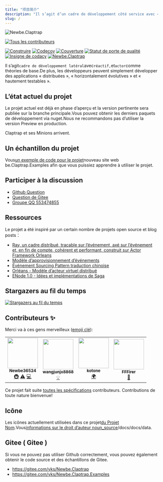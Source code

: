 ```yaml
---
title: "项目简介"
description: "Il s’agit d’un cadre de développement côté service avec « réactivité », « traçabilité des événements » et « mode acteur » comme théories de base.De plus, les développeurs peuvent simplement développer des applications « distribuées », « horizontalement évolutives » et « hautement testables »."
slug: /
---
```


![Newbe.Claptrap](https://www.newbe.pro/images/main_banner.png)

<!-- ALL-CONTRIBUTORS-BADGE:START - Do not remove or modify this section -->

[![Tous les contributeurs](https://img.shields.io/badge/all_contributors-4-orange.svg?style=flat-square)](#contributors-)

<!-- ALL-CONTRIBUTORS-BADGE:END -->

[![Construire](https://github.com/newbe36524/Newbe.Claptrap/workflows/Claptrap/badge.svg)](https://github.com/newbe36524/Newbe.Claptrap/actions) [![Codecov](https://img.shields.io/codecov/c/github/newbe36524/Newbe.Claptrap)](https://codecov.io/gh/newbe36524/Newbe.Claptrap) [![Couverture](https://sonarcloud.io/api/project_badges/measure?project=newbe36524_Newbe.Claptrap&metric=coverage)](https://sonarcloud.io/dashboard?id=newbe36524_Newbe.Claptrap) [![Statut de porte de qualité](https://sonarcloud.io/api/project_badges/measure?project=newbe36524_Newbe.Claptrap&metric=alert_status)](https://sonarcloud.io/dashboard?id=newbe36524_Newbe.Claptrap) [![Insigne de codacy](https://api.codacy.com/project/badge/Grade/1fd0e7443364414ca0003dab27f9f9b8)](https://www.codacy.com/manual/472158246/Newbe.Claptrap?utm_source=github.com&utm_medium=referral&utm_content=newbe36524/Newbe.Claptrap&utm_campaign=Badge_Grade) [![Newbe.Claptrap](https://img.shields.io/nuget/v/Newbe.Claptrap?label=Newbe.Claptrap%20nuget&logo=Newbe.Claptrap&style=flat-square)](https://www.nuget.org/packages/Newbe.Claptrap/)

Il s’agit`cadre de développement latéral`avec`réactif,`et`actor`comme théories de base.De plus, les développeurs peuvent simplement développer des applications « distribuées », « horizontalement évolutives » et « hautement testables ».

## L’état actuel du projet

Le projet actuel est déjà en phase d’aperçu et la version pertinente sera publiée sur la branche principale.Vous pouvez obtenir les derniers paquets de développement via nuget.Nous ne recommandons pas d’utiliser la version Preview en production.

Claptrap et ses Minions arrivent.

## Un échantillon du projet

Vous[un exemple de code pour le projet](https://github.com/newbe36524/Newbe.Claptrap.Examples)nouveau site web be.Claptrap.Examples afin que vous puissiez apprendre à utiliser le projet.

## Participer à la discussion

- [Github Question](https://github.com/newbe36524/Newbe.Claptrap/issues)
- [Question de Gitee](https://gitee.com/yks/Newbe.Claptrap/issues)
- [Groupe QQ 553474855](https://jq.qq.com/?_wv=1027&k=5uJGXf5)

## Ressources

Le projet a été inspiré par un certain nombre de projets open source et blog posts：

- [Ray, un cadre distribué, traçable sur l’événement, axé sur l’événement et, en fin de compte, cohérent et performant, construit sur Actor Framework Orleans](https://github.com/RayTale/Ray)
- [Modèle d’approvisionnement d’événements](https://docs.microsoft.com/en-us/previous-versions/msp-n-p/dn589792%28v%3dpandp.10%29)
- [Événement Sourcing Pattern traduction chinoise](https://www.infoq.cn/article/event-sourcing)
- [Orléans - Modèle d’acteur virtuel distribué](https://github.com/dotnet/orleans)
- [ENode 1.0 - Idées et implémentations de Saga](http://www.cnblogs.com/netfocus/p/3149156.html)

## Stargazers au fil du temps

[![Stargazers au fil du temps](https://starchart.cc/newbe36524/Newbe.Claptrap.svg)](https://starchart.cc/newbe36524/Newbe.Claptrap)

## Contributeurs ✨

Merci va à ces gens merveilleux ([emoji clé](https://allcontributors.org/docs/en/emoji-key)):

<!-- ALL-CONTRIBUTORS-LIST:START - Do not remove or modify this section -->
<!-- prettier-ignore-start -->
<!-- markdownlint-disable -->
<table>
  <tbody>
  <tr>
    <td align="center"><a href="https://www.newbe.pro"><img src="https://avatars1.githubusercontent.com/u/7685462?v=4" width="100px;" alt=""/><br /><sub><b>Newbe36524</b></sub></a><br /><a href="#infra-newbe36524" title="Infrastructure (Hosting, Build-Tools, etc)">🚇</a> <a href="https://github.com/newbe36524/Newbe.Claptrap/commits?author=newbe36524" title="Tests">⚠️</a> <a href="https://github.com/newbe36524/Newbe.Claptrap/commits?author=newbe36524" title="Code">💻</a></td>
    <td align="center"><a href="https://github.com/wangjunjx8868"><img src="https://avatars3.githubusercontent.com/u/5389565?v=4" width="100px;" alt=""/><br /><sub><b>wangjunjx8868</b></sub></a><br /><a href="#example-wangjunjx8868" title="Examples">💡</a></td>
    <td align="center"><a href="https://github.com/kotoneme"><img src="https://avatars3.githubusercontent.com/u/43395111?v=4" width="100px;" alt=""/><br /><sub><b>kotone</b></sub></a><br /><a href="#translation-kotoneme" title="Translation">🌍</a></td>
    <td align="center"><a href="https://github.com/FFFirer"><img src="https://avatars2.githubusercontent.com/u/22254170?v=4" width="100px;" alt=""/><br /><sub><b>FFFirer</b></sub></a><br /><a href="https://github.com/newbe36524/Newbe.Claptrap/issues?q=author%3AFFFirer" title="Bug reports">🐛</a></td>
  </tr>
  </tbody>
</table>

<!-- markdownlint-enable -->
<!-- prettier-ignore-end -->

<!-- ALL-CONTRIBUTORS-LIST:END -->

Ce projet fait suite [toutes les spécifications](https://github.com/all-contributors/all-contributors) contributeurs. Contributions de toute nature bienvenue!

## Icône

Les icônes actuellement utilisées dans ce projet[du Projet Nom](https://thenounproject.com/).Vous[informations sur le droit d’auteur noun_source](https://github.com/newbe36524/Newbe.Claptrap/tree/master/docs/noun_source)/docs/docs/data.

## Gitee ( Gitee )

Si vous ne pouvez pas utiliser Github correctement, vous pouvez également obtenir le code source et des échantillons de Gitee.

- <https://gitee.com/yks/Newbe.Claptrap>
- <https://gitee.com/yks/Newbe.Claptrap.Examples>

